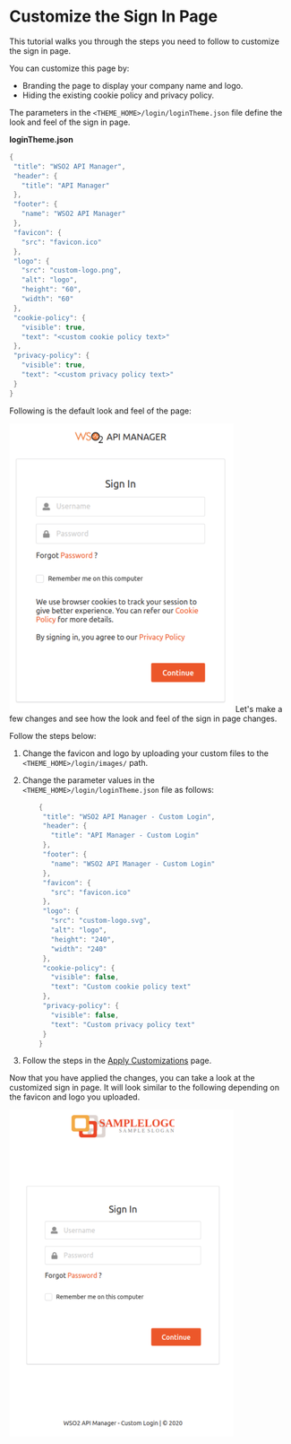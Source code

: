 # Customize the Sign In Page

This tutorial walks you through the steps you need to follow to
customize the sign in page.

You can customize this page by:

-   Branding the page to display your company name and logo.
-   Hiding the existing cookie policy and privacy policy.

The parameters in the
`<THEME_HOME>/login/loginTheme.json` file define the
look and feel of the sign in page.

**loginTheme.json**

``` java
{
 "title": "WSO2 API Manager",
 "header": {
   "title": "API Manager"
 },
 "footer": {
   "name": "WSO2 API Manager"
 },
 "favicon": {
   "src": "favicon.ico"
 },
 "logo": {
   "src": "custom-logo.png",
   "alt": "logo",
   "height": "60",
   "width": "60"
 },
 "cookie-policy": {
   "visible": true,
   "text": "<custom cookie policy text>"
 },
 "privacy-policy": {
   "visible": true,
   "text": "<custom privacy policy text>"
 }
}
```

Following is the default look and feel of the page:

![](../assets/img/customize/default-sign-in-page.png)
Let's make a few changes and see how the look and feel of the sign in
page changes. 

Follow the steps below:

1.  Change the favicon and logo by uploading your custom files to the
    `<THEME_HOME>/login/images/` path.
2.  Change the parameter values in the
    `<THEME_HOME>/login/loginTheme.json` file as
    follows:

    ``` java
        {
         "title": "WSO2 API Manager - Custom Login",
         "header": {
           "title": "API Manager - Custom Login"
         },
         "footer": {
           "name": "WSO2 API Manager - Custom Login"
         },
         "favicon": {
           "src": "favicon.ico"
         },
         "logo": {
           "src": "custom-logo.svg",
           "alt": "logo",
           "height": "240",
           "width": "240"
         },
         "cookie-policy": {
           "visible": false,
           "text": "Custom cookie policy text"
         },
         "privacy-policy": {
           "visible": false,
           "text": "Custom privacy policy text"
         }
        }
    ```

3.  Follow the steps in the [Apply Customizations](../apply-customizations/) page.

Now that you have applied the changes, you can take a look at the
customized sign in page. It will look similar to the following depending
on the favicon and logo you uploaded.

![](../assets/img/customize/customized-sign-in-page.png)

